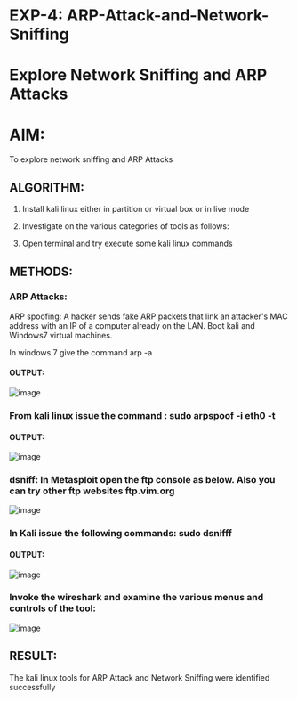 # EXP-4: ARP-Attack-and-Network-Sniffing
# Explore Network Sniffing and ARP Attacks

# AIM:

To explore network sniffing and ARP Attacks

## ALGORITHM:

1) Install kali linux either in partition or virtual box or in live mode

2) Investigate on the various categories of tools as follows:

3) Open terminal and try execute some kali linux commands


## METHODS:

### ARP Attacks:  
ARP spoofing: A hacker sends fake ARP packets that link an attacker's MAC address with an IP of a computer already on the LAN. 
Boot kali and Windows7 virtual machines.

In windows 7 give the command arp -a

#### OUTPUT:

![image](https://github.com/Monisha-11/ARP-Attack-and-Network-Sniffing/assets/93427240/87a82952-db80-4a51-89fd-ada83f5b81f3)


### From kali linux issue the command : sudo arpspoof -i eth0 -t <target system> <gateway>

#### OUTPUT:

![image](https://github.com/Monisha-11/ARP-Attack-and-Network-Sniffing/assets/93427240/52a0a63d-e321-4522-8479-391ae948ef6f)


### dsniff: In Metasploit open the ftp console as below. Also you can try other ftp websites ftp.vim.org

 
![image](https://github.com/Monisha-11/ARP-Attack-and-Network-Sniffing/assets/93427240/a4d03250-d53f-4175-9c6c-5028d8d098b8)


### In Kali issue the following commands:  sudo dsnifff

#### OUTPUT:

![image](https://github.com/Monisha-11/ARP-Attack-and-Network-Sniffing/assets/93427240/d64b6310-a901-49fd-a3f8-2d7c40f43509)

### Invoke the wireshark and examine the various menus and controls of the tool:

![image](https://github.com/Monisha-11/ARP-Attack-and-Network-Sniffing/assets/93427240/676e5a23-72d5-4f77-8ec5-aad43a605b6d)


## RESULT:
The kali linux tools for ARP Attack and Network Sniffing were identified successfully
